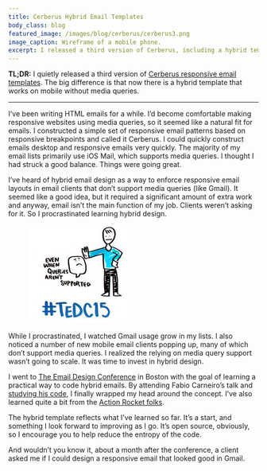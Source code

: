 ```yaml
---
title: Cerberus Hybrid Email Templates
body_class: blog
featured_image: /images/blog/cerberus/cerberus3.png
image_caption: Wireframe of a mobile phone.
excerpt: I released a third version of Cerberus, including a hybrid template.
---
```


**TL;DR:** I quietly released a third version of [Cerberus responsive email templates](https://github.com/TedGoas/Cerberus). The big difference is that now there is a hybrid template that works on mobile without media queries.

<hr role="presentation" aria-role="hidden" class="hr-sm">

I’ve been writing HTML emails for a while. I’d become comfortable making responsive websites using media queries, so it seemed like a natural fit for emails. I constructed a simple set of responsive email patterns based on responsive breakpoints and called it Cerberus. I could quickly construct emails desktop and responsive emails very quickly. The majority of my email lists primarily use iOS Mail, which supports media queries. I thought I had struck a good balance. Things were going great.

I’ve heard of hybrid email design as a way to enforce responsive email layouts in email clients that don’t support media queries (like Gmail). It seemed like a good idea, but it required a significant amount of extra work and anyway, email isn’t the main function of my job. Clients weren’t asking for it. So I procrastinated learning hybrid design.

<figure>
	<img src="/images/blog/cerberus/no-media-queries.jpg" alt="No media queries allowed. Cartoon." width="210" height="198">
</figure>

While I procrastinated, I watched Gmail usage grow in my lists. I also noticed a number of new mobile email clients popping up, many of which don’t support media queries. I realized the relying on media query support wasn’t going to scale. It was time to invest in hybrid design.

I went to [The Email Design Conference](https://litmus.com/conference) in Boston with the goal of learning a practical way to code hybrid emails. By attending Fabio Carneiro’s talk and [studying his code](https://github.com/fcarneiro/tedc15_template), I finally wrapped my head around the concept. I’ve also learned quite a bit from the [Action Rocket folks](http://labs.actionrocket.co/the-hybrid-coding-approach).

The hybrid template reflects what I’ve learned so far. It’s a start, and something I look forward to improving as I go. It’s open source, obviously, so I encourage you to help reduce the entropy of the code.

And wouldn’t you know it, about a month after the conference, a client asked me if I could design a responsive email that looked good in Gmail.
